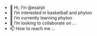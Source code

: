 - 👋 Hi, I’m @esarpt
- 👀 I’m interested in basketball and phyton
- 🌱 I’m currently learning phyton
- 💞️ I’m looking to collaborate on ...
- 📫 How to reach me ...

<!---
esarpt/esarpt is a ✨ special ✨ repository because its `README.md` (this file) appears on your GitHub profile.
You can click the Preview link to take a look at your changes.
--->
